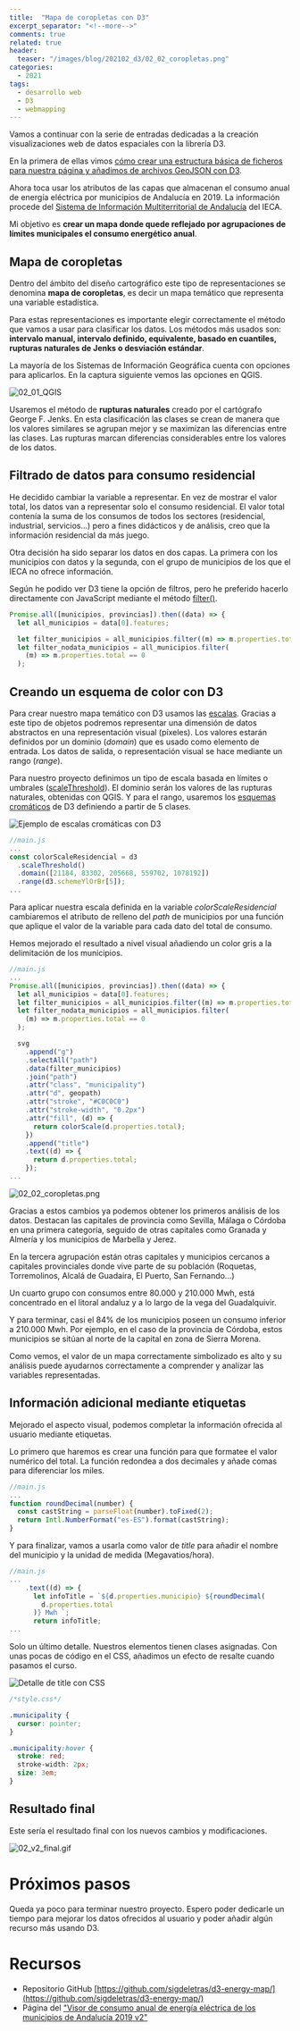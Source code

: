```yaml
---
title:  "Mapa de coropletas con D3"
excerpt_separator: "<!--more-->"
comments: true
related: true
header:
  teaser: "/images/blog/202102_d3/02_02_coropletas.png" 
categories: 
  - 2021
tags:
  - desarrollo web
  - D3
  - webmapping
---
```


Vamos a continuar con la serie de entradas dedicadas a la creación visualizaciones web de datos espaciales con la librería D3. 

En la primera de ellas vimos [cómo crear una estructura básica de ficheros para nuestra página y añadimos de archivos GeoJSON con D3](http://sigdeletras.com/2021/desarrollo-web-de-visor-de-mapas-con-la-libreria-d3/).

Ahora toca usar los atributos de las capas que almacenan el consumo anual de energía eléctrica por municipios de Andalucía en 2019. La información procede del [Sistema de Información Multiterritorial de Andalucía](https://www.juntadeandalucia.es/institutodeestadisticaycartografia/badea/informe/anual?CodOper=b3_151&idNode=23204) del IECA. 

Mi objetivo es **crear un mapa donde quede reflejado por agrupaciones de límites municipales el consumo energético anual**.

## Mapa de coropletas

Dentro del ámbito del diseño cartográfico este tipo de representaciones se denomina **mapa de coropletas**, es decir un mapa temático que representa una variable estadística.

Para estas representaciones es importante elegir correctamente el método que vamos a usar para clasificar los datos. Los métodos más usados son: **intervalo manual, intervalo definido, equivalente, basado en cuantiles, rupturas naturales de Jenks o desviación estándar**. 

La mayoría de los Sistemas de Información Geográfica cuenta con opciones para aplicarlos. En la captura siguiente vemos las opciones en QGIS.

![02_01_QGIS](/images/blog/202102_d3/02_01_QGIS.png)

Usaremos el método de **rupturas naturales** creado por el cartógrafo George F. Jenks. En esta clasificación las clases se crean de manera que los valores similares se agrupan mejor y se maximizan las diferencias entre las clases. Las rupturas marcan diferencias considerables entre los valores de los datos.

## Filtrado de datos para consumo residencial

He decidido cambiar la variable a representar. En vez de mostrar el valor total, los datos van a representar solo el consumo residencial. El valor total contenía la suma de los consumos de todos los sectores (residencial, industrial, servicios...) pero a fines didácticos y de análisis, creo que la información residencial da más juego.

Otra decisión ha sido separar los datos en dos capas. La primera con los municipios con datos y la segunda, con el grupo de municipios de los que el IECA no ofrece información. 

Según he podido ver D3 tiene la opción de filtros, pero he preferido hacerlo directamente con JavaScript mediante el método [filter()](https://developer.mozilla.org/es/docs/Web/JavaScript/Reference/Global_Objects/Array/filter).

```javascript
Promise.all([municipios, provincias]).then((data) => {
  let all_municipios = data[0].features;

  let filter_municipios = all_municipios.filter((m) => m.properties.total > 0);
  let filter_nodata_municipios = all_municipios.filter(
    (m) => m.properties.total == 0
  );


```

## Creando un esquema de color con D3

Para crear nuestro mapa temático con D3 usamos las [escalas](https://github.com/d3/d3-scale). Gracias a este tipo de objetos podremos representar una dimensión de datos abstractos en una representación visual (píxeles). Los valores estarán definidos por un dominio (*domain*) que es usado como elemento de entrada. Los datos de salida, o representación visual se hace mediante un rango (*range*). 

Para nuestro proyecto definimos un tipo de escala basada en límites o umbrales ([scaleThreshold](https://github.com/d3/d3-scale#threshold-scales)). El dominio serán los valores de las rupturas naturales, obtenidas con QGIS. Y para el rango, usaremos los [esquemas cromáticos](https://github.com/d3/d3-scale-chromatic) de D3 definiendo a partir de 5 clases.

![Ejemplo de escalas cromáticas con D3](/images/blog/202102_d3/02_escala_cromatica.png)

```javascript
//main.js
...
const colorScaleResidencial = d3
  .scaleThreshold()
  .domain([21184, 83302, 205668, 559702, 1078192])
  .range(d3.schemeYlOrBr[5]);
...
```
Para aplicar nuestra escala definida en la variable *colorScaleResidencial* cambiaremos el atributo de relleno del *path* de municipios por una función que aplique el valor de la variable para cada dato del total de consumo.

Hemos mejorado el resultado a nivel visual añadiendo un color gris a la delimitación de los municipios.

```javascript
//main.js
...
Promise.all([municipios, provincias]).then((data) => {
  let all_municipios = data[0].features;
  let filter_municipios = all_municipios.filter((m) => m.properties.total > 0);
  let filter_nodata_municipios = all_municipios.filter(
    (m) => m.properties.total == 0
  );

  svg
    .append("g")
    .selectAll("path")
    .data(filter_municipios)
    .join("path")
    .attr("class", "municipality")
    .attr("d", geopath)
    .attr("stroke", "#C0C0C0")
    .attr("stroke-width", "0.2px")
    .attr("fill", (d) => {
      return colorScale(d.properties.total);
    })
    .append("title")
    .text((d) => {
      return d.properties.total;
    });
...
```
![02_02_coropletas.png](/images/blog/202102_d3/02_02_coropletas.png)

Gracias a estos cambios ya podemos obtener los primeros análisis de los datos. Destacan las capitales de provincia como Sevilla, Málaga o Córdoba en una primera categoría, seguido de otras capitales como Granada y Almería y los municipios de Marbella y Jerez. 

En la tercera agrupación están otras capitales y municipios cercanos a capitales provinciales donde vive parte de su población (Roquetas, Torremolinos, Alcalá de Guadaira, El Puerto, San Fernando...)

Un cuarto grupo con consumos entre 80.000 y 210.000 Mwh, está concentrado en el litoral andaluz y a lo largo de la vega del Guadalquivir.

Y para terminar, casi el 84% de los municipios poseen un consumo inferior a 210.000 Mwh. Por ejemplo, en el caso de la provincia de Córdoba, estos municipios se sitúan al norte de la capital en zona de Sierra Morena.

Como vemos, el valor de un mapa correctamente simbolizado es alto y su análisis puede ayudarnos correctamente a comprender y analizar las variables representadas. 

## Información adicional mediante etiquetas

Mejorado el aspecto visual, podemos completar la información ofrecida al usuario mediante etiquetas.

Lo primero que haremos es crear una función para que formatee el valor numérico del total. La función redondea a dos decimales y añade comas para diferenciar los miles.

```javascript
//main.js
...
function roundDecimal(number) {
  const castString = parseFloat(number).toFixed(2);
  return Intl.NumberFormat("es-ES").format(castString);
}
```

Y para finalizar, vamos a usarla como valor de *title* para añadir el nombre del municipio y la unidad de medida (Megavatios/hora).

```javascript
//main.js
...
    .text((d) => {
      let infoTitle = `${d.properties.municipio} ${roundDecimal(
        d.properties.total
      )} Mwh `;
      return infoTitle;
...
```
Solo un último detalle. Nuestros elementos tienen clases asignadas. Con unas pocas de código en el CSS, añadimos un efecto de resalte cuando pasamos el curso.

![Detalle de title con CSS](/images/blog/202102_d3/02_title_detail.png)

```css
/*style.css*/

.municipality {
  cursor: pointer;
}

.municipality:hover {
  stroke: red;
  stroke-width: 2px;
  size: 3em;
}
```
## Resultado final

Este sería el resultado final con los nuevos cambios y modificaciones.

![02_v2_final.gif](/images/blog/202102_d3/02_v2_final_hover.gif)

# Próximos pasos

Queda ya poco para terminar nuestro proyecto. Espero poder dedicarle un tiempo para mejorar los datos ofrecidos al usuario y poder añadir algún recurso más usando D3.

# Recursos

- Repositorio GitHub [https://github.com/sigdeletras/d3-energy-map/](https://github.com/sigdeletras/d3-energy-map/)
- Página del ["Visor de consumo anual de energía eléctrica de los municipios de Andalucía 2019 v2"](http://sigdeletras.com/d3-energy-map/public/v2/index.html)

